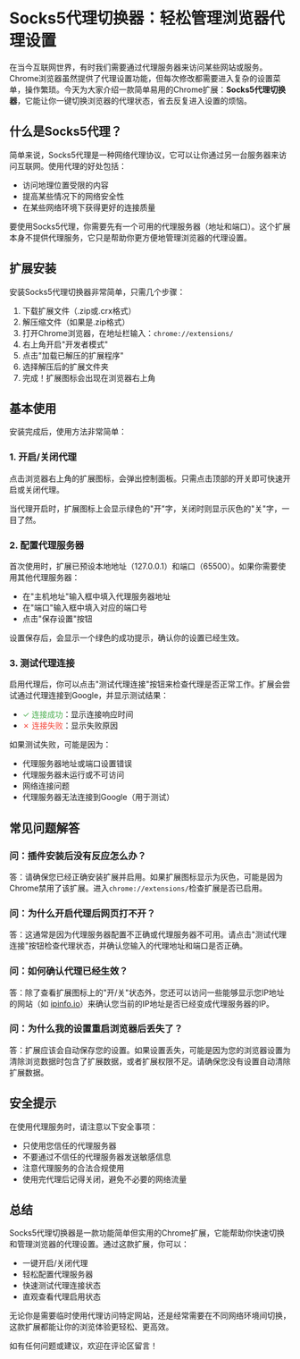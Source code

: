 ﻿# Socks5代理切换器：轻松管理浏览器代理设置

<!-- wp:paragraph -->
<p>在当今互联网世界，有时我们需要通过代理服务器来访问某些网站或服务。Chrome浏览器虽然提供了代理设置功能，但每次修改都需要进入复杂的设置菜单，操作繁琐。今天为大家介绍一款简单易用的Chrome扩展：<strong>Socks5代理切换器</strong>，它能让你一键切换浏览器的代理状态，省去反复进入设置的烦恼。</p>
<!-- /wp:paragraph -->

<!-- wp:heading -->
<h2>什么是Socks5代理？</h2>
<!-- /wp:heading -->

<!-- wp:paragraph -->
<p>简单来说，Socks5代理是一种网络代理协议，它可以让你通过另一台服务器来访问互联网。使用代理的好处包括：</p>
<!-- /wp:paragraph -->

<!-- wp:list -->
<ul>
    <li>访问地理位置受限的内容</li>
    <li>提高某些情况下的网络安全性</li>
    <li>在某些网络环境下获得更好的连接质量</li>
</ul>
<!-- /wp:list -->

<!-- wp:paragraph -->
<p>要使用Socks5代理，你需要先有一个可用的代理服务器（地址和端口）。这个扩展本身不提供代理服务，它只是帮助你更方便地管理浏览器的代理设置。</p>
<!-- /wp:paragraph -->

<!-- wp:heading -->
<h2>扩展安装</h2>
<!-- /wp:heading -->

<!-- wp:paragraph -->
<p>安装Socks5代理切换器非常简单，只需几个步骤：</p>
<!-- /wp:paragraph -->

<!-- wp:list {"ordered":true} -->
<ol>
    <li>下载扩展文件（.zip或.crx格式）</li>
    <li>解压缩文件（如果是.zip格式）</li>
    <li>打开Chrome浏览器，在地址栏输入：<code>chrome://extensions/</code></li>
    <li>右上角开启"开发者模式"</li>
    <li>点击"加载已解压的扩展程序"</li>
    <li>选择解压后的扩展文件夹</li>
    <li>完成！扩展图标会出现在浏览器右上角</li>
</ol>
<!-- /wp:list -->

<!-- wp:heading -->
<h2>基本使用</h2>
<!-- /wp:heading -->

<!-- wp:paragraph -->
<p>安装完成后，使用方法非常简单：</p>
<!-- /wp:paragraph -->

<!-- wp:heading {"level":3} -->
<h3>1. 开启/关闭代理</h3>
<!-- /wp:heading -->

<!-- wp:paragraph -->
<p>点击浏览器右上角的扩展图标，会弹出控制面板。只需点击顶部的开关即可快速开启或关闭代理。</p>
<!-- /wp:paragraph -->

<!-- wp:paragraph -->
<p>当代理开启时，扩展图标上会显示绿色的"开"字，关闭时则显示灰色的"关"字，一目了然。</p>
<!-- /wp:paragraph -->

<!-- wp:heading {"level":3} -->
<h3>2. 配置代理服务器</h3>
<!-- /wp:heading -->

<!-- wp:paragraph -->
<p>首次使用时，扩展已预设本地地址（127.0.0.1）和端口（65500）。如果你需要使用其他代理服务器：</p>
<!-- /wp:paragraph -->

<!-- wp:list -->
<ul>
    <li>在"主机地址"输入框中填入代理服务器地址</li>
    <li>在"端口"输入框中填入对应的端口号</li>
    <li>点击"保存设置"按钮</li>
</ul>
<!-- /wp:list -->

<!-- wp:paragraph -->
<p>设置保存后，会显示一个绿色的成功提示，确认你的设置已经生效。</p>
<!-- /wp:paragraph -->

<!-- wp:heading {"level":3} -->
<h3>3. 测试代理连接</h3>
<!-- /wp:heading -->

<!-- wp:paragraph -->
<p>启用代理后，你可以点击"测试代理连接"按钮来检查代理是否正常工作。扩展会尝试通过代理连接到Google，并显示测试结果：</p>
<!-- /wp:paragraph -->

<!-- wp:list -->
<ul>
    <li><span style="color: #4CAF50;">✓ 连接成功</span>：显示连接响应时间</li>
    <li><span style="color: #f44336;">✗ 连接失败</span>：显示失败原因</li>
</ul>
<!-- /wp:list -->

<!-- wp:paragraph -->
<p>如果测试失败，可能是因为：</p>
<!-- /wp:paragraph -->

<!-- wp:list -->
<ul>
    <li>代理服务器地址或端口设置错误</li>
    <li>代理服务器未运行或不可访问</li>
    <li>网络连接问题</li>
    <li>代理服务器无法连接到Google（用于测试）</li>
</ul>
<!-- /wp:list -->

<!-- wp:heading -->
<h2>常见问题解答</h2>
<!-- /wp:heading -->

<!-- wp:heading {"level":3} -->
<h3>问：插件安装后没有反应怎么办？</h3>
<!-- /wp:heading -->

<!-- wp:paragraph -->
<p>答：请确保您已经正确安装扩展并启用。如果扩展图标显示为灰色，可能是因为Chrome禁用了该扩展。进入<code>chrome://extensions/</code>检查扩展是否已启用。</p>
<!-- /wp:paragraph -->

<!-- wp:heading {"level":3} -->
<h3>问：为什么开启代理后网页打不开？</h3>
<!-- /wp:heading -->

<!-- wp:paragraph -->
<p>答：这通常是因为代理服务器配置不正确或代理服务器不可用。请点击"测试代理连接"按钮检查代理状态，并确认您输入的代理地址和端口是否正确。</p>
<!-- /wp:paragraph -->

<!-- wp:heading {"level":3} -->
<h3>问：如何确认代理已经生效？</h3>
<!-- /wp:heading -->

<!-- wp:paragraph -->
<p>答：除了查看扩展图标上的"开/关"状态外，您还可以访问一些能够显示您IP地址的网站（如 <a href="https://www.ipinfo.io/">ipinfo.io</a>）来确认您当前的IP地址是否已经变成代理服务器的IP。</p>
<!-- /wp:paragraph -->

<!-- wp:heading {"level":3} -->
<h3>问：为什么我的设置重启浏览器后丢失了？</h3>
<!-- /wp:heading -->

<!-- wp:paragraph -->
<p>答：扩展应该会自动保存您的设置。如果设置丢失，可能是因为您的浏览器设置为清除浏览数据时包含了扩展数据，或者扩展权限不足。请确保您没有设置自动清除扩展数据。</p>
<!-- /wp:paragraph -->

<!-- wp:heading -->
<h2>安全提示</h2>
<!-- /wp:heading -->

<!-- wp:paragraph -->
<p>在使用代理服务时，请注意以下安全事项：</p>
<!-- /wp:paragraph -->

<!-- wp:list -->
<ul>
    <li>只使用您信任的代理服务器</li>
    <li>不要通过不信任的代理服务器发送敏感信息</li>
    <li>注意代理服务的合法合规使用</li>
    <li>使用完代理后记得关闭，避免不必要的网络流量</li>
</ul>
<!-- /wp:list -->

<!-- wp:heading -->
<h2>总结</h2>
<!-- /wp:heading -->

<!-- wp:paragraph -->
<p>Socks5代理切换器是一款功能简单但实用的Chrome扩展，它能帮助你快速切换和管理浏览器的代理设置。通过这款扩展，你可以：</p>
<!-- /wp:paragraph -->

<!-- wp:list -->
<ul>
    <li>一键开启/关闭代理</li>
    <li>轻松配置代理服务器</li>
    <li>快速测试代理连接状态</li>
    <li>直观查看代理启用状态</li>
</ul>
<!-- /wp:list -->

<!-- wp:paragraph -->
<p>无论你是需要临时使用代理访问特定网站，还是经常需要在不同网络环境间切换，这款扩展都能让你的浏览体验更轻松、更高效。</p>
<!-- /wp:paragraph -->

<!-- wp:paragraph -->
<p>如有任何问题或建议，欢迎在评论区留言！</p>
<!-- /wp:paragraph -->
